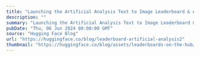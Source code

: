 ```yaml
---
title: "Launching the Artificial Analysis Text to Image Leaderboard & Arena"
description: ""
summary: "Launching the Artificial Analysis Text to Image Leaderboard & Arena In two short years since the adv..."
pubDate: "Thu, 06 Jun 2024 00:00:00 GMT"
source: "Hugging Face Blog"
url: "https://huggingface.co/blog/leaderboard-artificial-analysis2"
thumbnail: "https://huggingface.co/blog/assets/leaderboards-on-the-hub/thumbnail_artificialanalysis.png"
---
```


